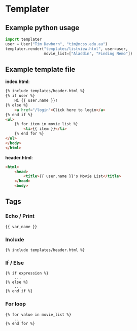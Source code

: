 Templater
=========

## Example python usage
```python
import templater
user = User("Tim Dawborn", "tim@ncss.edu.au")
templater.render("templates/listview.html", user=user,
                 movie_list=["Aladdin", "Finding Nemo"])
```

## Example template file

**index.html**:

```html
{% include templates/header.html %}
{% if user %}
    Hi {{ user.name }}!
{% else %}
    <a href="/login">Click here to login</a>
{% end if %}
<ul>
    {% for item in movie_list %}
        <li>{{ item }}</li>
    {% end for %}
</ul>
</body>
</html>
```

**header.html**:

```html
<html>
    <head>
        <title>{{ user.name }}'s Movie List</title>
    </head>
    <body>
```

## Tags

### Echo / Print
```
{{ var_name }}
```

### Include
```
{% include templates/header.html %}
```

### If / Else
```
{% if expression %}
    ...
{% else %}
    ...
{% end if %}
```

### For loop
```
{% for value in movie_list %}
    ...
{% end for %}
```
